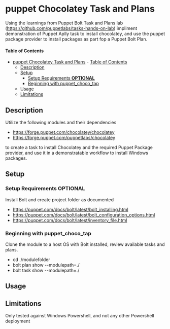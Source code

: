 
# puppet Chocolatey Task and Plans

Using the learnings from Puppet Bolt Task and Plans lab (https://github.com/puppetlabs/tasks-hands-on-lab) impliment demonstration of Puppet Aplly task to install chocolatey, and use the puppet package provider to install packages as part fop a Puppet Bolt Plan.

#### Table of Contents

- [puppet Chocolatey Task and Plans](#puppet-chocolatey-task-and-plans)
      - [Table of Contents](#table-of-contents)
  - [Description](#description)
  - [Setup](#setup)
    - [Setup Requirements **OPTIONAL**](#setup-requirements-optional)
    - [Beginning with puppet_choco_tap](#beginning-with-puppetchocotap)
  - [Usage](#usage)
  - [Limitations](#limitations)

## Description

Utilize the following modules and their dependencies 
* https://forge.puppet.com/chocolatey/chocolatey
* https://forge.puppet.com/puppetlabs/chocolatey

to create a task to install Chocolatey and the required Puppet Package provider, and use it in a demonstratable workflow to install Windows packages.

## Setup




### Setup Requirements **OPTIONAL**

Install Bolt and create project folder as documented

* https://puppet.com/docs/bolt/latest/bolt_installing.html
* https://puppet.com/docs/bolt/latest/bolt_configuration_options.html
* https://puppet.com/docs/bolt/latest/inventory_file.html

### Beginning with puppet_choco_tap

 Clone the module to a host OS with Bolt installed, review available tasks and plans.

* cd ./modulefolder
* bolt plan show --modulepath=./
* bolt task show --modulepath=./

## Usage

<TODO>


## Limitations

Only tested against Windows Powershell, and not any other Powershell deployment

